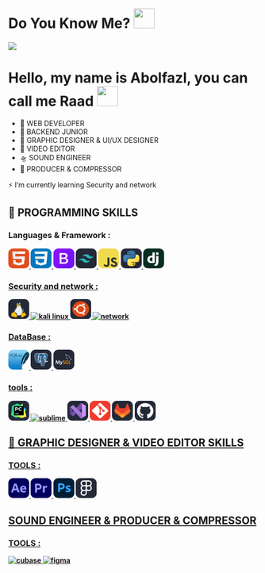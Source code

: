 <h1>Do You Know Me? <img src="https://user-images.githubusercontent.com/74038190/216120974-24a76b31-7f39-41f1-a38f-b3c1377cc612.png" width="42" height="40" /> </h1>
<img align="center" src="https://user-images.githubusercontent.com/74038190/225813708-98b745f2-7d22-48cf-9150-083f1b00d6c9.gif"/>
<h1>Hello, my name is Abolfazl, you can call me Raad <img src="https://user-images.githubusercontent.com/74038190/216122041-518ac897-8d92-4c6b-9b3f-ca01dcaf38ee.png" width="42" height="40" /> </h1>

- 🌌 WEB DEVELOPER
- 🌠 BACKEND JUNIOR
- 🌄 GRAPHIC DESIGNER & UI/UX DESIGNER
- 🚀 VIDEO EDITOR
- 🛸 SOUND ENGINEER
- 🍔 PRODUCER & COMPRESSOR
<p>
⚡  I’m currently learning Security and network
</p>

<b>
<H2>
  🌌 PROGRAMMING SKILLS
</H2>

<h3>
  Languages & Framework :
</h3>

  <a href="#" target="_blank" rel="noreferrer">
  <img src="https://github.com/tandpfun/skill-icons/raw/main/icons/HTML.svg" width="42" height="40" alt="html">

  <a href="#" target="_blank" rel="noreferrer">
  <img src="https://github.com/tandpfun/skill-icons/raw/main/icons/CSS.svg" width="42" height="40" alt="css">

<a href="#" target="_blank" rel="noreferrer">
  <img src="https://github.com/tandpfun/skill-icons/raw/main/icons/Bootstrap.svg" width="42" height="40" alt="bootstrap 5">

<a href="#" target="_blank" rel="noreferrer">
  <img src="https://github.com/tandpfun/skill-icons/blob/main/icons/TailwindCSS-Dark.svg" width="42" height="40" alt="tailwind">

  <a href="#" target="_blank" rel="noreferrer">
  <img src="https://github.com/tandpfun/skill-icons/blob/main/icons/JavaScript.svg" width="42" height="40" alt="java script">

   <a href="#" target="_blank" rel="noreferrer">
  <img src="https://github.com/tandpfun/skill-icons/blob/main/icons/Python-Dark.svg" width="42" height="40" alt="pythont">

   <a href="#" target="_blank" rel="noreferrer">
  <img src="https://github.com/tandpfun/skill-icons/blob/main/icons/Django.svg" width="42" height="40" alt="django">
  
<h3>
  Security and network :
</h3>

   <a href="#" target="_blank" rel="noreferrer">
  <img src="https://github.com/tandpfun/skill-icons/blob/main/icons/Linux-Dark.svg" width="42" height="40" alt="linux">

   <a href="#" target="_blank" rel="noreferrer">
  <img src="https://github.com/tandpfun/skill-icons/blob/main/icons/Kali-Dark.svg" width="42" height="40" alt="kali linux">

   <a href="#" target="_blank" rel="noreferrer">
  <img src="https://github.com/tandpfun/skill-icons/blob/main/icons/Ubuntu-Dark.svg" width="42" height="40" alt="ubuntu">

   <a href="#" target="_blank" rel="noreferrer">
  <img src="https://cdn-icons-png.freepik.com/256/12008/12008163.png" width="42" height="40" alt="network">

  
<h3>
  DataBase :
</h3>

   <a href="#" target="_blank" rel="noreferrer">
  <img src="https://github.com/tandpfun/skill-icons/blob/main/icons/SQLite.svg" width="42" height="40" alt="sqllite">

   <a href="#" target="_blank" rel="noreferrer">
  <img src="https://github.com/tandpfun/skill-icons/blob/main/icons/PostgreSQL-Dark.svg" width="42" height="40" alt="postgre">

   <a href="#" target="_blank" rel="noreferrer">
  <img src="https://github.com/tandpfun/skill-icons/blob/main/icons/MySQL-Dark.svg" width="42" height="40" alt="mysql">


<h3>
  tools :
</h3>

   <a href="#" target="_blank" rel="noreferrer">
  <img src="https://github.com/tandpfun/skill-icons/blob/main/icons/PyCharm-Dark.svg" width="42" height="40" alt="pycharm">

   <a href="#" target="_blank" rel="noreferrer">
  <img src="https://github.com/tandpfun/skill-icons/blob/main/icons/Sublime-Dark.svg" width="42" height="40" alt="sublime">

   <a href="#" target="_blank" rel="noreferrer">
  <img src="https://github.com/tandpfun/skill-icons/blob/main/icons/VisualStudio-Dark.svg" width="42" height="40" alt="vscode">

   <a href="#" target="_blank" rel="noreferrer">
  <img src="https://github.com/tandpfun/skill-icons/blob/main/icons/Git.svg" width="42" height="40" alt="git">

   <a href="#" target="_blank" rel="noreferrer">
  <img src="https://github.com/tandpfun/skill-icons/blob/main/icons/GitLab-Dark.svg" width="42" height="40" alt="gitlab">

   <a href="#" target="_blank" rel="noreferrer">
  <img src="https://github.com/tandpfun/skill-icons/blob/main/icons/Github-Dark.svg" width="42" height="40" alt="github">
<b>
<H2>
  🌄 GRAPHIC DESIGNER & VIDEO EDITOR SKILLS
</H2>
</b>

<h3>
  TOOLS :
</h3>

   <a href="#" target="_blank" rel="noreferrer">
  <img src="https://github.com/tandpfun/skill-icons/blob/main/icons/AfterEffects.svg" width="42" height="40" alt="ae">

   <a href="#" target="_blank" rel="noreferrer">
  <img src="https://github.com/tandpfun/skill-icons/blob/main/icons/Premiere.svg" width="42" height="40" alt="pr">

  <a href="#" target="_blank" rel="noreferrer">
  <img src="https://github.com/tandpfun/skill-icons/blob/main/icons/Photoshop.svg" width="42" height="40" alt="ps">

  <a href="#" target="_blank" rel="noreferrer">
  <img src="https://github.com/tandpfun/skill-icons/raw/main/icons/Figma-Dark.svg" width="42" height="40" alt="figma">
    
<b>
<H2>
  SOUND ENGINEER & PRODUCER & COMPRESSOR
</H2>
</b>

<h3>
  TOOLS :
</h3>

  <a href="#" target="_blank" rel="noreferrer">
  <img src="https://europe1.discourse-cdn.com/steinberg/optimized/3X/b/8/b8027a19988dbab49aa0413d90a41c84b1fe3ae2_2_500x500.png" width="40" height="40" alt="cubase">
    
  <a href="#" target="_blank" rel="noreferrer">
  <img src="https://icons.iconarchive.com/icons/igh0zt/ios7-style-metro-ui/512/MetroUI-Apps-FLStudio-icon.png" width="45" height="45" alt="figma">




